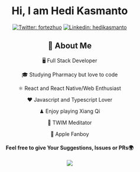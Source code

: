 
<div align="center">

# Hi, I am Hedi Kasmanto

[![Twitter: fortezhuo](https://img.shields.io/twitter/follow/fortezhuo?style=social)](https://twitter.com/fortezhuo)
[![Linkedin: hedikasmanto](https://img.shields.io/badge/-hedikasmanto-blue?style=flat-square&logo=Linkedin&logoColor=white&link=https://www.linkedin.com/in/hedikasmanto/)](https://www.linkedin.com/in/hedikasmanto/)

## :book: About Me
🖥 Full Stack Developer

🎓 Studying Pharmacy but love to code

⚛️ React and React Native/Web Enthusiast

❤️ Javascript and Typescript Lover

♟ Enjoy playing Xiang Qi

🧘 TWIM Meditator 

🍎 Apple Fanboy
  
#### Feel free to give Your Suggestions, Issues or PRs🌍

<img  src="https://github-readme-stats.vercel.app/api?username=fortezhuo&show_icons=true&icon_color=6392DF">

</div>

